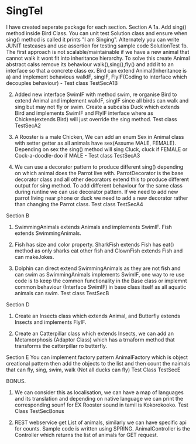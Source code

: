 # SingTel
I have created seperate package for each section.
Section A
1a. Add sing() method inside Bird Class.
 You can unit test Solution class and ensure when sing() method is called it prints "I am Singing".  Alternately you can write JUNIT testcases and use assertion for testing sample code SolutionTest
1b. The first approach is not scalable/maintainable if we have a new animal that cannot walk it wont fit into inheritance hierarchy.
To solve this create Animal abstract calss remove its behaviour walk(),sing(),fly() and add it to an interface so that a concrete class ex. Bird can extend Animal(Inheritance is a) and implement behavious walkIF, singIF, FlyIF(Coding to interface which decouples behaviour) - Test class TestSecA1B

2. Added new interface SwimIF with method swim, re organise Bird to extend Animal and implement walkIF, singIF since all birds can walk and sing but may not fly or swim.
Create a subcalss Duck which extends Bird and implements SwimIF and FlyIF interface where as Chicken(extends Bird) will just override the sing method. Test class TestSecA2

3. A Rooster is a male Chicken, We can add an enum Sex in Animal class with setter getter as all animals have sex(Assume MALE, FEMALE).
Depending on sex the sing() method will sing Cluck, cluck if FEMALE or Cock-a-doodle-doo if MALE - Test class TestSecA3

4. We can use a decorator pattern to produce different sing() depending on which animal does the Parrot live with. ParrotDecorator is the base decorator class and all other decorators extend this to produce different output for sing method. To add different behaviour for the same class during runtine we can use decorator pattern. If we need to add new parrot living near phone or duck we need to add a new decorator rather than changing the Parrot class. Test class TestSecA4

Section B
1. SwimmingAnimals extends Animals and implements SwimIF. Fish extends SwimmingAnimals.

2. Fish has size and color property. SharkFish extends Fish has eat() method as only sharks eat other fish and ClownFish extends Fish and can makeJokes.

3. Dolphin can direct extend SwimmingAnimals as they are not fish and can swim as SwimmingAnimals implements SwimIF, one way to re use code is to keep the common functionality in the Base class or implemnt common behaviour (Interface SwimIF) in base class itself as all aquatic animals can swim.
Test class TestSecB

Section D
1. Create an Insects class which extends Animal, and Butterfly extends Insects and implements FlyIF.

2. Create an Catterpillar class which extends Insects, we can add an Metamorphosis (Adaptor Class) which has a trnaform method that transforms the catterpillar ro butterfly.

Section E
You can implement factory pattern AnimalFactory which is object creational pattern then add the objects to the list and then count the naimals that can fly, sing, swim, walk (Not all ducks can fly) Test Class TestSecE

BONUS.
1. We can consider this as localisation, we can have a map of languages and its translation and depending on native language we can print the corresponding sounf for EX Rooster sound in tamil is Kokorokooko. Test Class TestSecBonus

2. REST webservice get List of animals, similarly we can have specific api for counts.
Sample code is written using SPRING. AnimalController is the Controller which returns the list of animals for GET request. 
